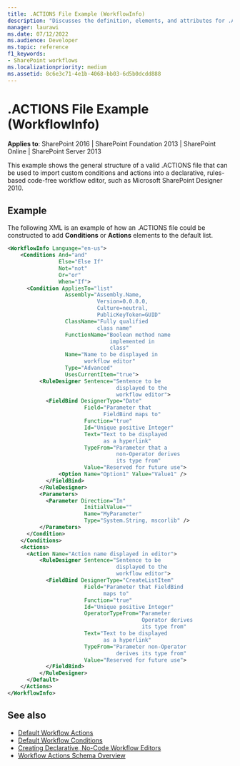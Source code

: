 ```yaml
---
title: .ACTIONS File Example (WorkflowInfo)
description: "Discusses the definition, elements, and attributes for .ACTIONS File Example (WorkflowInfo) which can be used to import custom conditions."
manager: laurawi
ms.date: 07/12/2022
ms.audience: Developer
ms.topic: reference
f1_keywords:
- SharePoint workflows
ms.localizationpriority: medium
ms.assetid: 8c6e3c71-4e1b-4068-bb03-6d5b0dcdd888
---
```


# .ACTIONS File Example (WorkflowInfo)</td>

**Applies to**: SharePoint 2016 | SharePoint Foundation 2013 | SharePoint Online | SharePoint Server 2013

This example shows the general structure of a valid .ACTIONS file that can be used to import custom conditions and actions into a declarative, rules-based code-free workflow editor, such as Microsoft SharePoint Designer 2010.

## Example

The following XML is an example of how an .ACTIONS file could be constructed to add **Conditions** or **Actions** elements to the default list.

```xml
<WorkflowInfo Language="en-us">
    <Conditions And="and"
                Else="Else If"
                Not="not"
                Or="or"
                When="If">
      <Condition AppliesTo="list"
                  Assembly="Assembly.Name,
                            Version=0.0.0.0,
                            Culture=neutral,
                            PublicKeyToken=GUID"
                  ClassName="Fully qualified
                            class name"
                  FunctionName="Boolean method name
                                implemented in
                                class"
                  Name="Name to be displayed in
                        workflow editor"
                  Type="Advanced"
                  UsesCurrentItem="true">
          <RuleDesigner Sentence="Sentence to be
                                  displayed to the
                                  workflow editor">
            <FieldBind DesignerType="Date"
                        Field="Parameter that
                              FieldBind maps to"
                        Function="true"
                        Id="Unique positive Integer"
                        Text="Text to be displayed
                              as a hyperlink"
                        TypeFrom="Parameter that a
                                  non-Operator derives
                                  its type from"
                        Value="Reserved for future use">
                <Option Name="Option1" Value="Value1" />
            </FieldBind>
          </RuleDesigner>
          <Parameters>
            <Parameter Direction="In"
                        InitialValue=""
                        Name="MyParameter"
                        Type="System.String, mscorlib" />
          </Parameters>
      </Condition>
    </Conditions>
    <Actions>
      <Action Name="Action name displayed in editor">
          <RuleDesigner Sentence="Sentence to be
                                  displayed to the
                                  workflow editor">
            <FieldBind DesignerType="CreateListItem"
                        Field="Parameter that FieldBind
                              maps to"
                        Function="true"
                        Id="Unique positive Integer"
                        OperatorTypeFrom="Parameter
                                          Operator derives
                                          its type from"
                        Text="Text to be displayed
                              as a hyperlink"
                        TypeFrom="Parameter non-Operator
                                  derives its type from"
                        Value="Reserved for future use">
            </FieldBind>
          </RuleDesigner>
      </Default>
    </Actions>
</WorkflowInfo>
```

## See also

- [Default Workflow Actions](default-workflow-actions-workflowinfo.md)
- [Default Workflow Conditions](default-workflow-conditions-workflowinfo.md)
- [Creating Declarative, No-Code Workflow Editors](https://msdn.microsoft.com/library/60dfda8d-e724-4d7d-9578-aa239c362dcf(Office.15).aspx)
- [Workflow Actions Schema Overview](https://msdn.microsoft.com/library/25da07cb-b228-43f2-9cdf-c8c71c3eabbb(Office.15).aspx)
